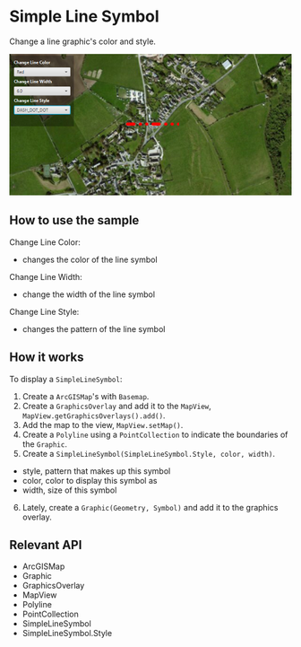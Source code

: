 # Simple Line Symbol

Change a line graphic's color and style.

![](SimpleLineSymbol.png)

## How to use the sample

Change Line Color:
  - changes the color of the line symbol

Change Line Width:
  - change the width of the line symbol

Change Line Style:
  - changes the pattern of the line symbol

## How it works

To display a `SimpleLineSymbol`:


  1. Create a `ArcGISMap`'s with `Basemap`.
  2. Create a `GraphicsOverlay` and add it to the `MapView`, `MapView.getGraphicsOverlays().add()`.
  3. Add the map to the view, `MapView.setMap()`.
  4. Create a `Polyline` using a `PointCollection` to indicate the boundaries of the `Graphic`.
  5. Create a `SimpleLineSymbol(SimpleLineSymbol.Style, color, width)`.
*   style, pattern that makes up this symbol
*   color, color to display this symbol as
*   width, size of this symbol
  6. Lately, create a `Graphic(Geometry, Symbol)` and add it to the graphics overlay.


## Relevant API


*   ArcGISMap
*   Graphic
*   GraphicsOverlay
*   MapView
*   Polyline
*   PointCollection
*   SimpleLineSymbol
*   SimpleLineSymbol.Style

